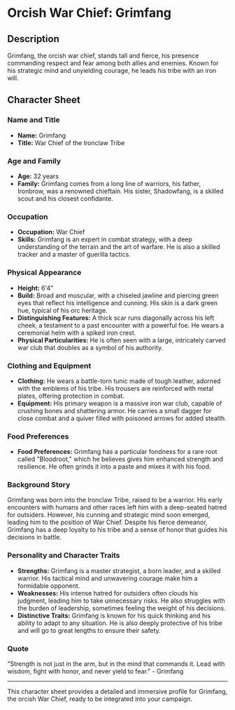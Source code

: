 # Orcish War Chief: Grimfang

## Description

Grimfang, the orcish war chief, stands tall and fierce, his presence commanding respect and fear among both allies and enemies. Known for his strategic mind and unyielding courage, he leads his tribe with an iron will.

## Character Sheet

### Name and Title

- **Name:** Grimfang
- **Title:** War Chief of the Ironclaw Tribe

### Age and Family

- **Age:** 32 years
- **Family:** Grimfang comes from a long line of warriors, his father, Ironbrow, was a renowned chieftain. His sister, Shadowfang, is a skilled scout and his closest confidante.

### Occupation

- **Occupation:** War Chief
- **Skills:** Grimfang is an expert in combat strategy, with a deep understanding of the terrain and the art of warfare. He is also a skilled tracker and a master of guerilla tactics.

### Physical Appearance

- **Height:** 6'4"
- **Build:** Broad and muscular, with a chiseled jawline and piercing green eyes that reflect his intelligence and cunning. His skin is a dark green hue, typical of his orc heritage.
- **Distinguishing Features:** A thick scar runs diagonally across his left cheek, a testament to a past encounter with a powerful foe. He wears a ceremonial helm with a spiked iron crest.
- **Physical Particularities:** He is often seen with a large, intricately carved war club that doubles as a symbol of his authority.

### Clothing and Equipment

- **Clothing:** He wears a battle-torn tunic made of tough leather, adorned with the emblems of his tribe. His trousers are reinforced with metal plates, offering protection in combat.
- **Equipment:** His primary weapon is a massive iron war club, capable of crushing bones and shattering armor. He carries a small dagger for close combat and a quiver filled with poisoned arrows for added stealth.

### Food Preferences

- **Food Preferences:** Grimfang has a particular fondness for a rare root called "Bloodroot," which he believes gives him enhanced strength and resilience. He often grinds it into a paste and mixes it with his food.

### Background Story

Grimfang was born into the Ironclaw Tribe, raised to be a warrior. His early encounters with humans and other races left him with a deep-seated hatred for outsiders. However, his cunning and strategic mind soon emerged, leading him to the position of War Chief. Despite his fierce demeanor, Grimfang has a deep loyalty to his tribe and a sense of honor that guides his decisions in battle.

### Personality and Character Traits

- **Strengths:** Grimfang is a master strategist, a born leader, and a skilled warrior. His tactical mind and unwavering courage make him a formidable opponent.
- **Weaknesses:** His intense hatred for outsiders often clouds his judgment, leading him to take unnecessary risks. He also struggles with the burden of leadership, sometimes feeling the weight of his decisions.
- **Distinctive Traits:** Grimfang is known for his quick thinking and his ability to adapt to any situation. He is also deeply protective of his tribe and will go to great lengths to ensure their safety.

### Quote

"Strength is not just in the arm, but in the mind that commands it. Lead with wisdom, fight with honor, and never yield to fear." - Grimfang

---

This character sheet provides a detailed and immersive profile for Grimfang, the orcish War Chief, ready to be integrated into your campaign.